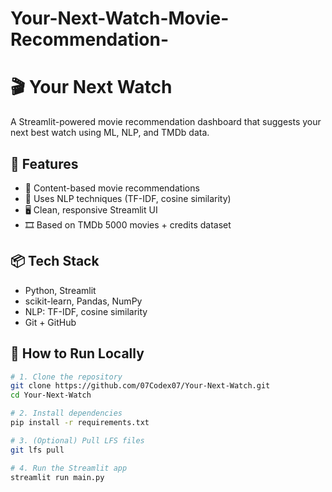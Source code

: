 # Your-Next-Watch-Movie-Recommendation-
# 🎬 Your Next Watch

A Streamlit-powered movie recommendation dashboard that suggests your next best watch using ML, NLP, and TMDb data.

## 🚀 Features
- 🎯 Content-based movie recommendations
- 🧠 Uses NLP techniques (TF-IDF, cosine similarity)
- 🖥️ Clean, responsive Streamlit UI
- 🎞️ Based on TMDb 5000 movies + credits dataset

## 📦 Tech Stack
- Python, Streamlit
- scikit-learn, Pandas, NumPy
- NLP: TF-IDF, cosine similarity
- Git + GitHub


## 🔧 How to Run Locally

```bash
# 1. Clone the repository
git clone https://github.com/07Codex07/Your-Next-Watch.git
cd Your-Next-Watch

# 2. Install dependencies
pip install -r requirements.txt

# 3. (Optional) Pull LFS files 
git lfs pull

# 4. Run the Streamlit app
streamlit run main.py
